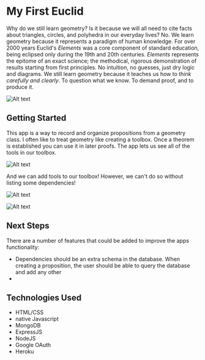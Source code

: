 # My First Euclid
Why do we still learn geometry? Is it because we will all need to cite facts about triangles, circles, and polyhedra in our everyday lives? No. We learn geometry because it represents a paradigm of human knowledge. For over 2000 years Euclid's _Elements_ was a core component of standard education, being eclipsed only during the 19th and 20th centuries. 
_Elements_ represents the epitome of an exact science; the methodical, rigorous demonstration of results starting from first principles. No intuition, no guesses, just dry logic and diagrams. 
We still learn geometry because it teaches us how to _think carefully and clearly_. To question what we know. To demand proof, and to produce it. 

![Alt text](https://i.imgur.com/bnJRD7l.png)

## Getting Started

This app is a way to record and organize propositions from a geometry class. I often like to treat geometry like creating a toolbox. Once a theorem is established you can use it in later proofs. The app lets us see all of the tools in our toolbox. 

<!-- **Click [here](https://amillar1.github.io/AMillar_SEI_Project1_Minesweeper/) to play!** -->

![Alt text](https://i.imgur.com/cpxLcWg.png)

And we can add tools to our toolbox! However, we can't do so without listing some dependencies! 


![Alt text](https://i.imgur.com/2ZpgkAH.png)

![Alt text](https://i.imgur.com/4AEsePX.png)

## Next Steps
There are a number of features that could be added to improve the apps functionality: 
* Dependencies should be an extra schema in the database. When creating a proposition, the user should be able to query the database and add any other 
* 

## Technologies Used
* HTML/CSS
* native Javascript
* MongoDB
* ExpressJS
* NodeJS
* Google OAuth
* Heroku 